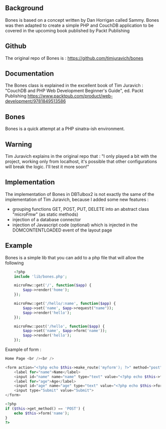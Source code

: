 ## Background
Bones is based on a concept written by Dan Horrigan called Sammy. Bones was then adapted to create a simple PHP and CouchDB application to be covered in the upcoming book published by Packt Publishing

## Github 
The original repo of Bones is : 
https://github.com/timjuravich/bones

## Documentation
The Bones class is explained in the excellent book of Tim Juravich :
"CouchDB and PHP Web Development Beginner's Guide", ed. Packt Publishing
https://www.packtpub.com/product/web-development/9781849513586

## Bones
Bones is a quick attempt at a PHP sinatra-ish environment.

## Warning
Tim Juravich explains in the original repo that : 
"I only played a bit with the project, working only from localhost, it's possible that other configurations will break the logic. I'll test it more soon!"

## Implementation
The implementation of Bones in DBTulbox2 is not exactly the same of the implementation of Tim Juravich, because I added some new features :
 * grouping functions GET, POST, PUT, DELETE into an abstract class "microFmw" (as static methods)
 * injection of a database connector
 * injection of Javascript code (optional) which is injected in the DOMCONTENTLOADED event of the layout page

## Example
Bones is a simple lib that you can add to a php file that will allow the following
```PHP
	<?php
	include 'lib/bones.php';

	microFmw::get('/', function($app) {
	    $app->render('home');
	});

	microFmw::get('/hello/:name', function($app) {
		$app->set('name', $app->request("name"));
	    $app->render('hello');
	});

	microFmw::post('/hello', function($app) {
		$app->set('name', $app->form('name'));
	    $app->render('hello');
	});
```
Example of form :
```PHP
Home Page <br /><br />

<form action="<?php echo $this->make_route('myform'); ?>" method="post">
	<label for="name">Name</label>
	<input id="name" name="name" type="text" value="<?php echo $this->form('name'); ?>">
	<label for="age">Age</label>
	<input id="age" name="age" type="text" value="<?php echo $this->form('age'); ?>">
	<input type="Submit" value="Submit">
</form>

<?php 
if ($this->get_method() == 'POST') {
	echo $this->form('name');
}
?>
```

